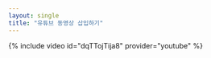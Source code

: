 ```yaml
---
layout: single
title: "유튜브 동영상 삽입하기"
---
```

{% include video id="dqTTojTija8" provider="youtube" %}
